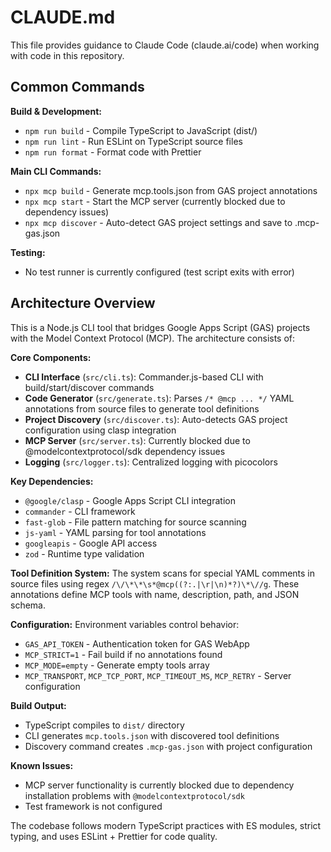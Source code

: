# CLAUDE.md

This file provides guidance to Claude Code (claude.ai/code) when working with code in this repository.

## Common Commands

**Build & Development:**
- `npm run build` - Compile TypeScript to JavaScript (dist/)
- `npm run lint` - Run ESLint on TypeScript source files
- `npm run format` - Format code with Prettier

**Main CLI Commands:**
- `npx mcp build` - Generate mcp.tools.json from GAS project annotations
- `npx mcp start` - Start the MCP server (currently blocked due to dependency issues)
- `npx mcp discover` - Auto-detect GAS project settings and save to .mcp-gas.json

**Testing:**
- No test runner is currently configured (test script exits with error)

## Architecture Overview

This is a Node.js CLI tool that bridges Google Apps Script (GAS) projects with the Model Context Protocol (MCP). The architecture consists of:

**Core Components:**
- **CLI Interface** (`src/cli.ts`): Commander.js-based CLI with build/start/discover commands
- **Code Generator** (`src/generate.ts`): Parses `/* @mcp ... */` YAML annotations from source files to generate tool definitions
- **Project Discovery** (`src/discover.ts`): Auto-detects GAS project configuration using clasp integration
- **MCP Server** (`src/server.ts`): Currently blocked due to @modelcontextprotocol/sdk dependency issues
- **Logging** (`src/logger.ts`): Centralized logging with picocolors

**Key Dependencies:**
- `@google/clasp` - Google Apps Script CLI integration
- `commander` - CLI framework
- `fast-glob` - File pattern matching for source scanning
- `js-yaml` - YAML parsing for tool annotations
- `googleapis` - Google API access
- `zod` - Runtime type validation

**Tool Definition System:**
The system scans for special YAML comments in source files using regex `/\/\*\*\s*@mcp((?:.|\r|\n)*?)\*\//g`. These annotations define MCP tools with name, description, path, and JSON schema.

**Configuration:**
Environment variables control behavior:
- `GAS_API_TOKEN` - Authentication token for GAS WebApp
- `MCP_STRICT=1` - Fail build if no annotations found
- `MCP_MODE=empty` - Generate empty tools array
- `MCP_TRANSPORT`, `MCP_TCP_PORT`, `MCP_TIMEOUT_MS`, `MCP_RETRY` - Server configuration

**Build Output:**
- TypeScript compiles to `dist/` directory
- CLI generates `mcp.tools.json` with discovered tool definitions
- Discovery command creates `.mcp-gas.json` with project configuration

**Known Issues:**
- MCP server functionality is currently blocked due to dependency installation problems with `@modelcontextprotocol/sdk`
- Test framework is not configured

The codebase follows modern TypeScript practices with ES modules, strict typing, and uses ESLint + Prettier for code quality.